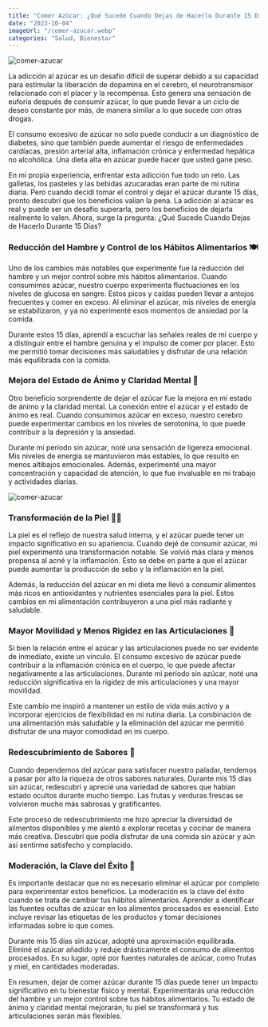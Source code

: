 ```yaml
---
title: "Comer Azúcar: ¿Qué Sucede Cuando Dejas de Hacerlo Durante 15 Días?"
date: "2023-10-04"
imageUrl: "/comer-azucar.webp"
categories: "Salud, Bienestar"
---
```


![comer-azucar](/comer-azucar.webp)

La adicción al azúcar es un desafío difícil de superar debido a su capacidad para estimular la liberación de dopamina en el cerebro, el neurotransmisor relacionado con el placer y la recompensa. Esto genera una sensación de euforia después de consumir azúcar, lo que puede llevar a un ciclo de deseo constante por más, de manera similar a lo que sucede con otras drogas.

El consumo excesivo de azúcar no solo puede conducir a un diagnóstico de diabetes, sino que también puede aumentar el riesgo de enfermedades cardíacas, presión arterial alta, inflamación crónica y enfermedad hepática no alcohólica. Una dieta alta en azúcar puede hacer que usted gane peso.

En mi propia experiencia, enfrentar esta adicción fue todo un reto. Las galletas, los pasteles y las bebidas azucaradas eran parte de mi rutina diaria. Pero cuando decidí tomar el control y dejar el azúcar durante 15 días, pronto descubrí que los beneficios valían la pena. La adicción al azúcar es real y puede ser un desafío superarla, pero los beneficios de dejarla realmente lo valen. Ahora, surge la pregunta: ¿Qué Sucede Cuando Dejas de Hacerlo Durante 15 Días?

### **Reducción del Hambre y Control de los Hábitos Alimentarios** 🍽️

Uno de los cambios más notables que experimenté fue la reducción del hambre y un mejor control sobre mis hábitos alimentarios. Cuando consumimos azúcar, nuestro cuerpo experimenta fluctuaciones en los niveles de glucosa en sangre. Estos picos y caídas pueden llevar a antojos frecuentes y comer en exceso. Al eliminar el azúcar, mis niveles de energía se estabilizaron, y ya no experimenté esos momentos de ansiedad por la comida.

Durante estos 15 días, aprendí a escuchar las señales reales de mi cuerpo y a distinguir entre el hambre genuina y el impulso de comer por placer. Esto me permitió tomar decisiones más saludables y disfrutar de una relación más equilibrada con la comida.

### **Mejora del Estado de Ánimo y Claridad Mental** 🤩

Otro beneficio sorprendente de dejar el azúcar fue la mejora en mi estado de ánimo y la claridad mental. La conexión entre el azúcar y el estado de ánimo es real. Cuando consumimos azúcar en exceso, nuestro cerebro puede experimentar cambios en los niveles de serotonina, lo que puede contribuir a la depresión y la ansiedad.

Durante mi período sin azúcar, noté una sensación de ligereza emocional. Mis niveles de energía se mantuvieron más estables, lo que resultó en menos altibajos emocionales. Además, experimenté una mayor concentración y capacidad de atención, lo que fue invaluable en mi trabajo y actividades diarias.

![comer-azucar](/felicidad.webp)

### **Transformación de la Piel** 🧖‍♀️

La piel es el reflejo de nuestra salud interna, y el azúcar puede tener un impacto significativo en su apariencia. Cuando dejé de consumir azúcar, mi piel experimentó una transformación notable. Se volvió más clara y menos propensa al acné y la inflamación. Esto se debe en parte a que el azúcar puede aumentar la producción de sebo y la inflamación en la piel.

Además, la reducción del azúcar en mi dieta me llevó a consumir alimentos más ricos en antioxidantes y nutrientes esenciales para la piel. Estos cambios en mi alimentación contribuyeron a una piel más radiante y saludable.

### **Mayor Movilidad y Menos Rigidez en las Articulaciones** 🦵

Si bien la relación entre el azúcar y las articulaciones puede no ser evidente de inmediato, existe un vínculo. El consumo excesivo de azúcar puede contribuir a la inflamación crónica en el cuerpo, lo que puede afectar negativamente a las articulaciones. Durante mi período sin azúcar, noté una reducción significativa en la rigidez de mis articulaciones y una mayor movilidad.

Este cambio me inspiró a mantener un estilo de vida más activo y a incorporar ejercicios de flexibilidad en mi rutina diaria. La combinación de una alimentación más saludable y la eliminación del azúcar me permitió disfrutar de una mayor comodidad en mi cuerpo.

### **Redescubrimiento de Sabores** 👅

Cuando dependemos del azúcar para satisfacer nuestro paladar, tendemos a pasar por alto la riqueza de otros sabores naturales. Durante mis 15 días sin azúcar, redescubrí y aprecié una variedad de sabores que habían estado ocultos durante mucho tiempo. Las frutas y verduras frescas se volvieron mucho más sabrosas y gratificantes.

Este proceso de redescubrimiento me hizo apreciar la diversidad de alimentos disponibles y me alentó a explorar recetas y cocinar de manera más creativa. Descubrí que podía disfrutar de una comida sin azúcar y aún así sentirme satisfecho y complacido.

### **Moderación, la Clave del Éxito** 🍬

Es importante destacar que no es necesario eliminar el azúcar por completo para experimentar estos beneficios. La moderación es la clave del éxito cuando se trata de cambiar tus hábitos alimentarios. Aprender a identificar las fuentes ocultas de azúcar en los alimentos procesados es esencial. Esto incluye revisar las etiquetas de los productos y tomar decisiones informadas sobre lo que comes.

Durante mis 15 días sin azúcar, adopté una aproximación equilibrada. Eliminé el azúcar añadido y reduje drásticamente el consumo de alimentos procesados. En su lugar, opté por fuentes naturales de azúcar, como frutas y miel, en cantidades moderadas.

En resumen, dejar de comer azúcar durante 15 días puede tener un impacto significativo en tu bienestar físico y mental. Experimentarás una reducción del hambre y un mejor control sobre tus hábitos alimentarios. Tu estado de ánimo y claridad mental mejorarán, tu piel se transformará y tus articulaciones serán más flexibles.
